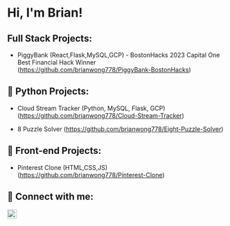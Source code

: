 <h1>Hi, I'm Brian! </h1>

<h2>Full Stack Projects: </h2>

- PiggyBank (React,Flask,MySQL,GCP) - BostonHacks 2023 Capital One Best Financial Hack Winner (https://github.com/brianwong778/PiggyBank-BostonHacks)

<h2>🐍 Python Projects:</h2>

- Cloud Stream Tracker (Python, MySQL, Flask, GCP) (https://github.com/brianwong778/Cloud-Stream-Tracker)

- 8 Puzzle Solver (https://github.com/brianwong778/Eight-Puzzle-Solver)


<h2>🎨 Front-end Projects:</h2>

- Pinterest Clone (HTML,CSS,JS) (https://github.com/brianwong778/Pinterest-Clone)




<h2> 🤳 Connect with me:</h2>



[<img align="left" alt="Brian Wong | LinkedIn" width="22px" src="https://cdn.jsdelivr.net/npm/simple-icons@v3/icons/linkedin.svg" />][linkedin]


[linkedin]: https://www.linkedin.com/in/brian-wong-5242b6224/


